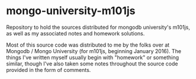 # mongo-university-m101js
Repository to hold the sources distributed for mongodb university's m101js, as well as my associated notes and homework solutions.

Most of this source code was distributed to me by the folks over at Mongodb / Mongo University (for m101js, beginning January 2016).
The things I've written myself usually begin with "homework" or something similar, though I've also taken some notes throughout the source code provided in the form of comments.
